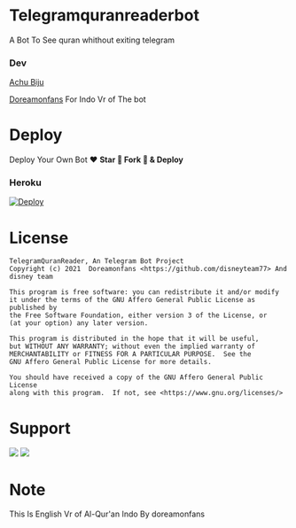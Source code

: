 # Telegramquranreaderbot
A Bot To See quran whithout exiting telegram

### Dev

[Achu Biju](https://t.me/AmiFutami)

[Doreamonfans](https://github.com/doreamonfans1) For Indo Vr of The bot



# Deploy
Deploy Your Own Bot ♥️ **Star 🌟 Fork 🍴 & Deploy**

### Heroku
[![Deploy](https://www.herokucdn.com/deploy/button.svg)](https://heroku.com/deploy?template=https://github.com/disneyteam77/TelegramQuranReaderbot)


# License
```
TelegramQuranReader, An Telegram Bot Project
Copyright (c) 2021  Doreamonfans <https://github.com/disneyteam77> And disney team

This program is free software: you can redistribute it and/or modify
it under the terms of the GNU Affero General Public License as published by
the Free Software Foundation, either version 3 of the License, or
(at your option) any later version.

This program is distributed in the hope that it will be useful,
but WITHOUT ANY WARRANTY; without even the implied warranty of
MERCHANTABILITY or FITNESS FOR A PARTICULAR PURPOSE.  See the
GNU Affero General Public License for more details.

You should have received a copy of the GNU Affero General Public License
along with this program.  If not, see <https://www.gnu.org/licenses/>
```

# Support 
<a href="https://t.me/disneyteamchat"><img src="https://img.shields.io/badge/Support_Group-2cb6e0?style=for-the-badge&logo=telegram&logoColor=white"></a> <a href="https://t.me/disneygrou"><img src="https://img.shields.io/badge/Updates_Channel-2cb6e0?style=for-the-badge&logo=telegram&logoColor=white"></a>

# Note
This Is English Vr of Al-Qur'an Indo By doreamonfans
